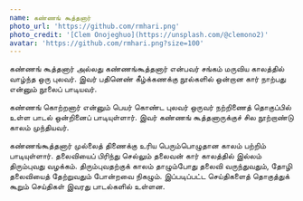 ```yaml
---
name: கண்ணங் கூத்தனார்
photo_url: 'https://github.com/rmhari.png'
photo_credit: '[Clem Onojeghuo](https://unsplash.com/@clemono2)'
avatar: 'https://github.com/rmhari.png?size=100'
---
```


கண்ணங் கூத்தனார் அல்லது கண்ணங்கூத்தனார் என்பவர் சங்கம் மருவிய காலத்தில் வாழ்ந்த ஒரு புலவர். இவர் பதினெண் கீழ்க்கணக்கு நூல்களில் ஒன்றான கார் நாற்பது என்னும் நூலைப் பாடியவர். 

கண்ணங் கொற்றனார் என்னும் பெயர் கொண்ட புலவர் ஒருவர் நற்றிணைத் தொகுப்பில் உள்ள பாடல் ஒன்றினைப் பாடியுள்ளார். இவர் கண்ணங் கூத்தனாருக்குச் சில நூற்றாண்டு காலம் முந்தியவர்.

கண்ணங்கூத்தனார் முல்லைத் திணைக்கு உரிய பெரும்பொழுதான காலம் பற்றிம் பாடியுள்ளார். தலைவியைப் பிரிந்து செல்லும் தலைவன் கார் காலத்தில் இல்லம் திரும்புவது வழக்கம். திரும்புவதற்குக் காலம் தாழும்போது தலைவி வருந்துவதும், தோழி தலைவியைத் தேற்றுவதும் போன்றவை நிகழும். இப்படிப்பட்ட செய்திகளைத் தொகுத்துக் கூறும் செய்திகள் இவரது பாடல்களில் உள்ளன.